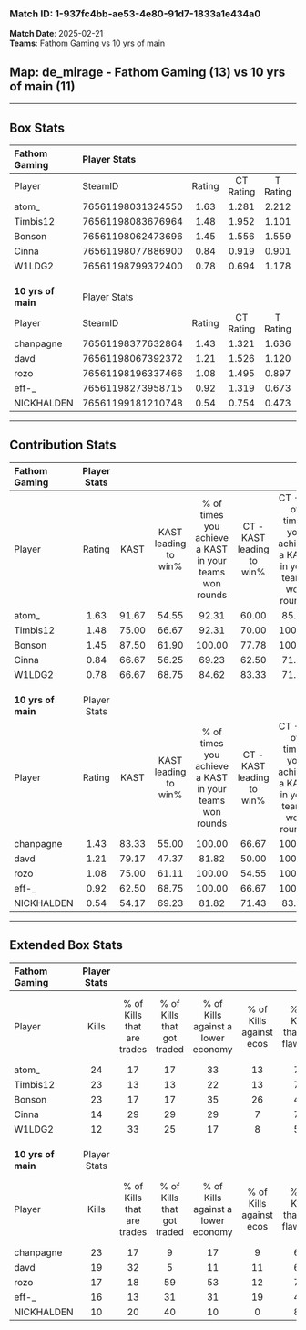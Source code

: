 ### Match ID: 1-937fc4bb-ae53-4e80-91d7-1833a1e434a0  
**Match Date**: 2025-02-21  
**Teams**: Fathom Gaming vs 10 yrs of main  

## **Map**: de_mirage - Fathom Gaming (13) vs 10 yrs of main (11)  
---  

## Box Stats  

| **Fathom Gaming**  | Player Stats      |        |           |          |       |       |       |         |        |      |     |
| :- | :- | :-: | :-: | :-: | :-: | :-: | :-: | :-: | :-: | :-: | :-: |
| Player             | SteamID           | Rating | CT Rating | T Rating | KAST  |  ADR  | Kills | Assists | Deaths | K/D  | HS% |
| atom_              | 76561198031324550 |  1.63  |   1.281   |  2.212   | 91.67 | 104.4 |  24   |    4    |   14   | 1.71 | 62  |
| Timbis12           | 76561198083676964 |  1.48  |   1.952   |  1.101   | 75.00 | 99.4  |  23   |    9    |   14   | 1.64 | 60  |
| Bonson             | 76561198062473696 |  1.45  |   1.556   |  1.559   | 87.50 | 105.0 |  23   |    6    |   20   | 1.15 | 60  |
| Cinna              | 76561198077886900 |  0.84  |   0.919   |  0.901   | 66.67 | 52.8  |  14   |    5    |   18   | 0.78 | 42  |
| W1LDG2             | 76561198799372400 |  0.78  |   0.694   |  1.178   | 66.67 | 62.0  |  12   |    5    |   19   | 0.63 | 58  |
|                    |                   |        |           |          |       |       |       |         |        |      |     |
|                    |                   |        |           |          |       |       |       |         |        |      |     |
|                    |                   |        |           |          |       |       |       |         |        |      |     |
| **10 yrs of main** | Player Stats      |        |           |          |       |       |       |         |        |      |     |
| Player             | SteamID           | Rating | CT Rating | T Rating | KAST  |  ADR  | Kills | Assists | Deaths | K/D  | HS% |
| chanpagne          | 76561198377632864 |  1.43  |   1.321   |  1.636   | 83.33 | 89.6  |  23   |    5    |   17   | 1.35 | 65  |
| davd               | 76561198067392372 |  1.21  |   1.526   |  1.120   | 79.17 | 86.5  |  19   |    8    |   19   | 1.00 | 57  |
| rozo               | 76561198196337466 |  1.08  |   1.495   |  0.897   | 75.00 | 89.0  |  17   |   10    |   21   | 0.81 | 41  |
| eff-_              | 76561198273958715 |  0.92  |   1.319   |  0.673   | 62.50 | 72.1  |  16   |    4    |   19   | 0.84 | 43  |
| NICKHALDEN         | 76561199181210748 |  0.54  |   0.754   |  0.473   | 54.17 | 48.4  |  10   |    4    |   20   | 0.50 | 40  |
---  

## Contribution Stats  

| **Fathom Gaming**  | Player Stats |       |                      |                                                        |                           |                                                             |                          |                                                            |
| :- | :-: | :-: | :-: | :-: | :-: | :-: | :-: | :-: |
| Player             |    Rating    | KAST  | KAST leading to win% | % of times you achieve a KAST in your teams won rounds | CT - KAST leading to win% | CT - % of times you achieve a KAST in your teams won rounds | T - KAST leading to win% | T - % of times you achieve a KAST in your teams won rounds |
| atom_              |     1.63     | 91.67 |        54.55         |                         92.31                          |           60.00           |                            85.71                            |          50.00           |                           100.00                           |
| Timbis12           |     1.48     | 75.00 |        66.67         |                         92.31                          |           70.00           |                           100.00                            |          62.50           |                           83.33                            |
| Bonson             |     1.45     | 87.50 |        61.90         |                         100.00                         |           77.78           |                           100.00                            |          50.00           |                           100.00                           |
| Cinna              |     0.84     | 66.67 |        56.25         |                         69.23                          |           62.50           |                            71.43                            |          50.00           |                           66.67                            |
| W1LDG2             |     0.78     | 66.67 |        68.75         |                         84.62                          |           83.33           |                            71.43                            |          60.00           |                           100.00                           |
|                    |              |       |                      |                                                        |                           |                                                             |                          |                                                            |
|                    |              |       |                      |                                                        |                           |                                                             |                          |                                                            |
|                    |              |       |                      |                                                        |                           |                                                             |                          |                                                            |
| **10 yrs of main** | Player Stats |       |                      |                                                        |                           |                                                             |                          |                                                            |
| Player             |    Rating    | KAST  | KAST leading to win% | % of times you achieve a KAST in your teams won rounds | CT - KAST leading to win% | CT - % of times you achieve a KAST in your teams won rounds | T - KAST leading to win% | T - % of times you achieve a KAST in your teams won rounds |
| chanpagne          |     1.43     | 83.33 |        55.00         |                         100.00                         |           66.67           |                           100.00                            |          45.45           |                           100.00                           |
| davd               |     1.21     | 79.17 |        47.37         |                         81.82                          |           50.00           |                           100.00                            |          42.86           |                           60.00                            |
| rozo               |     1.08     | 75.00 |        61.11         |                         100.00                         |           54.55           |                           100.00                            |          71.43           |                           100.00                           |
| eff-_              |     0.92     | 62.50 |        68.75         |                         100.00                         |           66.67           |                           100.00                            |          71.43           |                           100.00                           |
| NICKHALDEN         |     0.54     | 54.17 |        69.23         |                         81.82                          |           71.43           |                            83.33                            |          66.67           |                           80.00                            |
---  

## Extended Box Stats  

| **Fathom Gaming**  | Player Stats |                            |                            |                                    |                         |                              |                                 |        |                             |                                     |                          |                               |                            |
| :- | :-: | :-: | :-: | :-: | :-: | :-: | :-: | :-: | :-: | :-: | :-: | :-: | :-: |
| Player             |    Kills     | % of Kills that are trades | % of Kills that got traded | % of Kills against a lower economy | % of Kills against ecos | % of Kills that are flawless | % of Kills that are close duels | Deaths | % of Deaths that get traded | % of Deaths against a lower economy | % of Deaths against ecos | % of Deaths that are flawless | % of Deaths that are close |
| atom_              |      24      |             17             |             17             |                 33                 |           13            |              75              |                4                |   14   |             36              |                 29                  |            7             |              93               |             0              |
| Timbis12           |      23      |             13             |             13             |                 22                 |           13            |              74              |                0                |   14   |             14              |                 36                  |            7             |              43               |             29             |
| Bonson             |      23      |             17             |             17             |                 35                 |           26            |              43              |               17                |   20   |             25              |                 25                  |            10            |              65               |             5              |
| Cinna              |      14      |             29             |             29             |                 29                 |            7            |              71              |                0                |   18   |             17              |                 28                  |            6             |              61               |             0              |
| W1LDG2             |      12      |             33             |             25             |                 17                 |            8            |              50              |                8                |   19   |             37              |                 26                  |            5             |              53               |             16             |
|                    |              |                            |                            |                                    |                         |                              |                                 |        |                             |                                     |                          |                               |                            |
|                    |              |                            |                            |                                    |                         |                              |                                 |        |                             |                                     |                          |                               |                            |
|                    |              |                            |                            |                                    |                         |                              |                                 |        |                             |                                     |                          |                               |                            |
| **10 yrs of main** | Player Stats |                            |                            |                                    |                         |                              |                                 |        |                             |                                     |                          |                               |                            |
| Player             |    Kills     | % of Kills that are trades | % of Kills that got traded | % of Kills against a lower economy | % of Kills against ecos | % of Kills that are flawless | % of Kills that are close duels | Deaths | % of Deaths that get traded | % of Deaths against a lower economy | % of Deaths against ecos | % of Deaths that are flawless | % of Deaths that are close |
| chanpagne          |      23      |             17             |             9              |                 17                 |            9            |              61              |                9                |   17   |             18              |                 18                  |            12            |              82               |             6              |
| davd               |      19      |             32             |             5              |                 11                 |           11            |              63              |                5                |   19   |             26              |                 21                  |            5             |              63               |             11             |
| rozo               |      17      |             18             |             59             |                 53                 |           12            |              71              |                6                |   21   |             24              |                 19                  |            5             |              67               |             5              |
| eff-_              |      16      |             13             |             31             |                 31                 |           19            |              44              |               25                |   19   |             11              |                 16                  |            5             |              63               |             5              |
| NICKHALDEN         |      10      |             20             |             40             |                 10                 |            0            |              80              |                0                |   20   |             15              |                 20                  |            5             |              50               |             5              |
